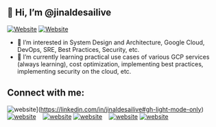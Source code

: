## 👋 Hi, I’m @jinaldesailive

[![Website](https://img.shields.io/website?label=jinaldesai.com&style=for-the-badge&url=https%3A%2F%2Fjinaldesai.com)](https://jinaldesai.com)
[![Website](https://img.shields.io/website?label=startshining.com&style=for-the-badge&url=https%3A%2F%2Fstartshining.com)](https://startshining.com)

- 👀 I’m interested in System Design and Architecture, Google Cloud, DevOps, SRE, Best Practices, Security, etc.
- 🌱 I’m currently learning practical use cases of various GCP services (always learning), cost optimization, implementing best practices, implementing security on the cloud, etc. 

## Connect with me:

![website](https://github.com/jinaldesailive/social-icons/blob/master/SVG/Black/LinkedIN_black.svg)](https://linkedin.com/in/jinaldesailive#gh-light-mode-only)
[![website](https://github.com/jinaldesailive/social-icons/blob/master/SVG/White/LinkedIN_white.svg)](https://linkedin.com/in/jinaldesailive#gh-dark-mode-only)
&nbsp;&nbsp;
[![website](https://github.com/jinaldesailive/social-icons/blob/master/SVG/Black/Twitter_black.svg)](https://twitter.com/jinaldesailive#gh-light-mode-only)
[![website](https://github.com/jinaldesailive/social-icons/blob/master/SVG/White/Twitter_white.svg)](https://twitter.com/jinaldesailive#gh-dark-mode-only)
&nbsp;&nbsp;
[![website](https://github.com/jinaldesailive/social-icons/blob/master/SVG/Black/Instagram_black.svg)](https://instagram.com/jinaldesailive#gh-light-mode-only)
[![website](https://github.com/jinaldesailive/social-icons/blob/master/SVG/White/Instagram_white.svg)](https://instagram.com/jinaldesailive#gh-dark-mode-only)

<!---
jinaldesailive/jinaldesailive is a ✨ special ✨ repository because its `README.md` (this file) appears on your GitHub profile.
You can click the Preview link to take a look at your changes.
--->
